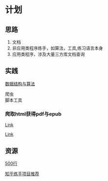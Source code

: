 # 计划

## 思路

1. 文档
2. 非应用类程序练手，如算法，工具,练习语言本身
3. 应用类程序，涉及大量三方库文档查询

## 实践

[数据结构与算法](https://jackkuo666.github.io/Data_Structure_with_Python_book/chapter7/index.html)

爬虫  
脚本工具

### 爬取html获得pdf与epub

[Link](https://www.cxyzjd.com/article/qiximenghu/111058915)

[Link](https://zhuanlan.zhihu.com/p/77273388)

## 资源


[500行](http://aosabook.org/en/500L/)

[知乎练手项目推荐](https://www.zhihu.com/question/29372574)